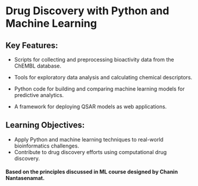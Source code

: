 # Drug Discovery with Python and Machine Learning
 ## Key Features: 
 - Scripts for collecting and preprocessing bioactivity data from the ChEMBL database. 
 
 - Tools for exploratory data analysis and calculating chemical descriptors. 
 
 - Python code for building and comparing machine learning models for predictive analytics. 
 
 - A framework for deploying QSAR models as web applications. 
 
 ## Learning Objectives:  
 
 - Apply Python and machine learning techniques to real-world bioinformatics challenges. 
 - Contribute to drug discovery efforts using computational drug discovery.



#### Based on the principles discussed in ML course designed by Chanin Nantasenamat.